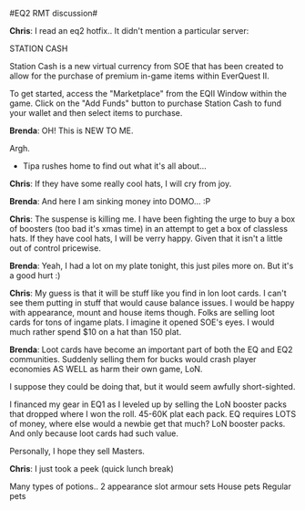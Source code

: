 #EQ2 RMT discussion#

**Chris**: I read an eq2 hotfix.. It didn't mention a particular server:

STATION CASH

Station Cash is a new virtual currency from SOE that has been created to allow for the purchase of premium in-game items within EverQuest II.

To get started, access the "Marketplace" from the EQII Window within the game. Click on the "Add Funds" button to purchase Station Cash to fund your wallet and then select items to purchase.

**Brenda**: OH! This is NEW TO ME.

Argh.

* Tipa rushes home to find out what it's all about…

**Chris**: If they have some really cool hats, I will cry from joy.

**Brenda**: And here I am sinking money into DOMO… :P

**Chris**: The suspense is killing me. I have been fighting the urge to buy a box of boosters (too bad it's xmas time) in an attempt to get a box of classless hats. If they have cool hats, I will be verry happy. Given that it isn't a little out of control pricewise.

**Brenda**: Yeah, I had a lot on my plate tonight, this just piles more on. But it's a good hurt :)

**Chris**: My guess is that it will be stuff like you find in lon loot cards. I can't see them putting in stuff that would cause balance issues. I would be happy with appearance, mount and house items though. Folks are selling loot cards for tons of ingame plats. I imagine it opened SOE's eyes. I would much rather spend $10 on a hat than 150 plat.

**Brenda**: Loot cards have become an important part of both the EQ and EQ2 communities. Suddenly selling them for bucks would crash player economies AS WELL as harm their own game, LoN.

I suppose they could be doing that, but it would seem awfully short-sighted.

I financed my gear in EQ1 as I leveled up by selling the LoN booster packs that dropped where I won the roll. 45-60K plat each pack. EQ requires LOTS of money, where else would a newbie get that much? LoN booster packs. And only because loot cards had such value.

Personally, I hope they sell Masters.

**Chris**: I just took a peek (quick lunch break)

Many types of potions..
2 appearance slot armour sets
House pets
Regular pets

